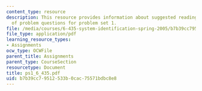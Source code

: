 ```yaml
---
content_type: resource
description: This resource provides information about suggested reading and consist
  of problem questions for problem set 1.
file: /media/courses/6-435-system-identification-spring-2005/b7b39cc79512533b0cac75571bdbc8e8_ps1_6_435.pdf
file_type: application/pdf
learning_resource_types:
- Assignments
ocw_type: OCWFile
parent_title: Assignments
parent_type: CourseSection
resourcetype: Document
title: ps1_6_435.pdf
uid: b7b39cc7-9512-533b-0cac-75571bdbc8e8
---
```


